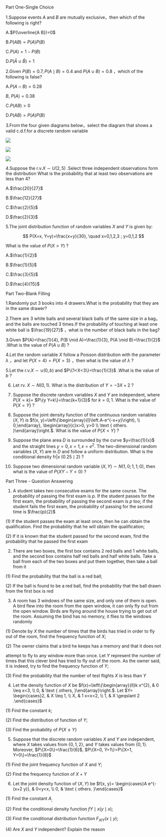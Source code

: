 Part One-Single Choice

1.Suppose events $A$ and $B$ are mutually exclusive，then which of the following is right?

A.$P(\overline{A B})=0$

B.$P(A B)=P(A) P(B)$

C.$P(A)=1-P(B)$

D.$P(\bar{A} \cup \bar{B})=1$

2.Given $P(B)=0.7, P(A \mid B)=0.4$ and $P(A \cup B)=0.8$ ，which of the following is false?

A.$P(A \cap B)=0.28$

$B, ~ P(A)=0.38$

C.$P(A B)>0$

D.$P(A B)=P(A) P(B)$

3.From the four given diagrams below，select the diagram that shows a valid c.d.f.for a discrete random variable

![](https://cdn.mathpix.com/cropped/2025_04_23_1fb73c87b459afdd96afg-1.jpg?height=2459&width=2710&top_left_y=4493&top_left_x=895)

![](https://cdn.mathpix.com/cropped/2025_04_23_1fb73c87b459afdd96afg-1.jpg?height=1279&width=2904&top_left_y=4486&top_left_x=5548)

![](https://cdn.mathpix.com/cropped/2025_04_23_1fb73c87b459afdd96afg-1.jpg?height=1237&width=3015&top_left_y=5715&top_left_x=5576)

4.Suppose the r.v.$X \sim U(2,5)$ .Select three independent observations form the distribution What is the probability that at least two observations are less than 4?

A.$\frac{20}{27}$

B.$\frac{12}{27}$

C.$\frac{2}{5}$

D.$\frac{2}{3}$

5.The joint distribution function of random variables $X$ and $Y$ is given by:

$$
P(X=x, Y=y)=\frac{x+y}{30}, \quad x=0,1,2,3 ; y=0,1,2
$$

What is the value of $P(X>Y)$ ?

A.$\frac{1}{2}$

B.$\frac{1}{5}$

C.$\frac{3}{5}$

D.$\frac{4}{15}$

Part Two-Blank Filling

1.Randomly put 3 books into 4 drawers.What is the probability that they are in the same drawer?

2.There are 3 white balls and several black balls of the same size in a bag，and the balls are touched 3 times.If the probability of touching at least one white ball is $\frac{19}{27}$ ，what is the number of black balls in the bag?

3.Given $P(A)=\frac{1}{4}, P(B \mid A)=\frac{1}{3}, P(A \mid B)=\frac{1}{2}$ .What is the value of $P(A \cup B)$ ?

4.Let the random variable $X$ follow a Poisson distribution with the parameter $\lambda$ ，and let $P\{X=4\}=P\{X=3\}$ ，then what is the value of $\lambda$ ?

5.Let the r.v.$X \sim \cup(0, b)$ and $P\{1<X<3\}=\frac{1}{3}$ .What is the value of $b$ ?

6. Let rv. $X \sim N(0,1)$. What is the distribution of $Y=-3 X+2$ ?

7. Suppose the discrete random variables $X$ and $Y$ are independent, where $P\{X=k\}=$ $P\{y Y=k\}=\frac{k+1}{3}$ for $k=0,1$. What is the value of $P\{X=Y\}$ ?

8. Suppose the joint density function of the continuous random variables $(X, Y)$ is $f(x, y)=\left\{\begin{array}{l}\left.A-e^{-x+y}\right), \\ 0,\end{array}, \begin{array}{c}x>0, y>0 \\ \text { others. }\end{array}\right.$. What is the value of $P\{X<Y\}$ ?

9. Suppose the plane area $D$ is surrounded by the curve $y=\frac{1}{x}$ and the straight lines $y=0, x=1, x=e^{2}$. The two-dimensional random variables $(X, Y)$ are in $D$ and follow a uniform distribution. What is the conditional density fr|x $(0.25 \mid 2)$ ?

10. Suppose two dimensional random variable $(X, Y) \sim N(1,0 ; 1,1 ; 0)$, then what is the value of $P\{X Y-Y<0\}$ ?

Part Three - Question Answering

1. A student takes two consecutive exams for the same course. The probability of passing the first exam is $p$. If the student passes for the first exam, the probability of passing the second exam is $p$ too; if the student fails the first exam, the probability of passing for the second time is $\frac{p}{2}$

(1) If the student passes the exam at least once, then he can obtain the qualification. Find the probability that he will obtain the qualification;

(2) If it is known that the student passed for the second exam, find the probability that he passed the first exam

2. There are two boxes, the first box contains 2 red balls and 1 white balls, and the second box contains half red balls and half white balls. Take a ball from each of the two boxes and put them together, then take a ball from it

(1) Find the probability that the ball is a red ball;

(2) If the ball is found to be a red ball, find the probability that the ball drawn from the first box is red

3. A room has 3 windows of the same size, and only one of them is open. A bird flew into the room from the open window, it can only fly out from the open window. Birds are flying around the house trying to get out of the room. Assuming the bind has no memory, it flies to the windows randomly

(1) Denote by $X$ the number of times that the birds has tried in order to fly out of the room, find the frequency function of $X$;

(2) The owner claims that a bird he keeps has a memory and that it does not

attempt to fly to any window more than once. Let $Y$ represent the number of times that this clever bird has tried to fly out of the room. As the owner said, it is indeed, try to find the frequency function of $Y$;

(3) Find the probability that the number of test flights $X$ is less than $Y$

4. Let the density function of $X$ be $f(x)=\left\{\begin{array}{ll}k x^{2}, & 0 \leq x<3, \\ 0, & \text { others, }\end{array}\right.$. Let $Y= \begin{cases}2, & X \leq 1, \\ X, & 1 x<x<2, \\ 1, & X \geqslant 2 .\end{cases}$

(1) Find the constant $k$;

(2) Find the distribution of function of $Y$;

(3) Find the probability of $P\{X \leq Y\}$

5. Suppose that the discrete random variables $X$ and $Y$ are independent, where $X$ takes values from $\{0,1,2\}$, and $Y$ takes values from $\{0,1\}$. Moreover, $P\{X=0\}=\frac{1}{6}$, $P\{X=0, Y=1\}=P\{X=1, Y=0\}=\frac{1}{8}$

(1) Find the joint frequency function of $X$ and $Y$;

(2) Find the frequency function of $X+Y$

6. Let the joint density function of $(X, Y)$ be $f(x, y)= \begin{cases}A e^{-(x+2 y)}, & 0<y<x, \\ 0, & \text { others. }\end{cases}$

(1) Find the constant $A_{\text {; }}$

(2) Find the conditional density function $f Y \mid x(y \mid x)$;

(3) Find the conditional distribution function $F_{X I Y}(x \mid y)$;

(4) Are $X$ and $Y$ independent? Explain the reason

